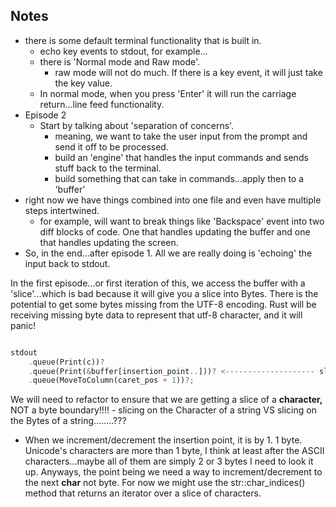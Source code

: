 ## Notes

- there is some default terminal functionality that is built in.
  - echo key events to stdout, for example...
  - there is 'Normal mode and Raw mode'.
    - raw mode will not do much. If there is a key event, it will just take the key value.
  - In normal mode, when you press 'Enter' it will run the carriage return...line feed functionality.
- Episode 2
  - Start by talking about 'separation of concerns'.
    - meaning, we want to take the user input from the prompt and send it off to be processed.
    - build an 'engine' that handles the input commands and sends stuff back to the terminal.
    - build something that can take in commands...apply then to a 'buffer'
- right now we have things combined into one file and even have multiple steps intertwined.
  - for example, will want to break things like 'Backspace' event into two diff blocks of code. One that handles updating the buffer and one that handles updating the screen.
- So, in the end...after episode 1. All we are really doing is 'echoing' the input back to stdout.

In the first episode...or first iteration of this, we access the buffer with a 'slice'...which is bad because it will give you a slice into Bytes. There is the potential to get some bytes missing from the UTF-8 encoding. Rust will be receiving missing byte data to represent that utf-8 character, and it will panic!

```rs

stdout
    .queue(Print(c))?
    .queue(Print(&buffer[insertion_point..]))? <-------------------- slice into Bytes !!
    .queue(MoveToColumn(caret_pos + 1))?;


```

We will need to refactor to ensure that we are getting a slice of a **character,** NOT a byte boundary!!!! - slicing on the Character of a string VS slicing on the Bytes of a string........???

- When we increment/decrement the insertion point, it is by 1. 1 byte. Unicode's characters are more than 1 byte, I think at least after the ASCII characters...maybe all of them are simply 2 or 3 bytes I need to look it up. Anyways, the point being we need a way to increment/decrement to the next **char** not byte. For now we might use the str::char_indices() method that returns an iterator over a slice of characters.
